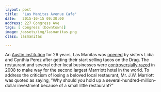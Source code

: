 ```yaml
---
layout: post
title:  "Las Manitas Avenue Cafe"
date:   2015-10-15 09:30:00
address: 227 Congress Ave
tags: [ Congress (Downtown)]
image: /assets/img/lasmanitas.png
class: lasmanitas

---
```

An [Austin institution](http://downtownaustinblog.org/2010/02/04/what-happened-to-las-manitas/) for 26 years, Las Manitas was [opened](http://www.texasmonthly.com/articles/on-the-menu-las-manitas-avenue-cafe/) by sisters Lidia and Cynthia Perez after getting their start selling tacos on the Drag. The restaurant and several other local businesses were [controversially razed](http://www.npr.org/templates/story/story.php?storyId=13881484) in 2008 to make way for the second largest Marrriott hotel in the world. To address the criticism of losing a beloved local restaurant, Mr. J.W. Marriott was quoted as saying, “Why should you hold up a several-hundred-million-dollar investment because of a small little restaurant?”
